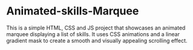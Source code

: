 # Animated-skills-Marquee
This is a simple HTML, CSS and JS project that showcases an animated marquee displaying a list of skills. It uses CSS animations and a linear gradient mask to create a smooth and visually appealing scrolling effect.
